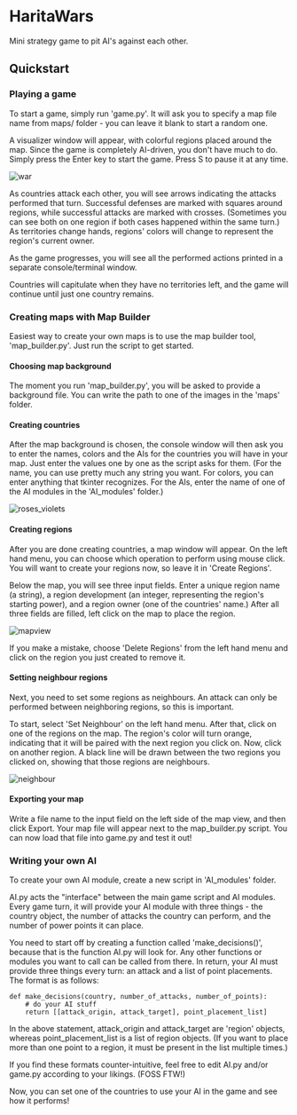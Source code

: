 # HaritaWars
Mini strategy game to pit AI's against each other.

## Quickstart

### Playing a game
To start a game, simply run 'game.py'. It will ask you to specify a map file name from maps/ folder - you can leave it blank to start a random one.

A visualizer window will appear, with colorful regions placed around the map. Since the game is completely AI-driven, you don't have much to do. 
Simply press the Enter key to start the game. Press S to pause it at any time.

![war](https://user-images.githubusercontent.com/80536083/132990595-80bd9db1-cf51-4cb6-98f1-0f167b27b345.PNG)

As countries attack each other, you will see arrows indicating the attacks performed that turn. Successful defenses are marked with squares around
regions, while successful attacks are marked with crosses. (Sometimes you can see both on one region if both cases happened within the same turn.) As territories change
hands, regions' colors will change to represent the region's current owner.

As the game progresses, you will see all the performed actions printed in a separate console/terminal window.

Countries will capitulate when they have no territories left, and the game will continue until just one country remains.

### Creating maps with Map Builder
Easiest way to create your own maps is to use the map builder tool, 'map_builder.py'. Just run the script to get started.

#### Choosing map background
The moment you run 'map_builder.py', you will be asked to provide a background file. You can write the path to one of the images in the 'maps' folder.

#### Creating countries
After the map background is chosen, the console window will then ask you to enter the names, colors and the AIs for the countries you will have in your map. 
Just enter the values one by one as the script asks for them.
(For the name, you can use pretty much any string you want.
For colors, you can enter anything that tkinter recognizes.
For the AIs, enter the name of one of the AI modules in the 'AI_modules' folder.)

![roses_violets](https://user-images.githubusercontent.com/80536083/132990484-d07e1107-f546-4456-b830-f48b4a1752dc.PNG)


#### Creating regions
After you are done creating countries, a map window will appear. On the left hand menu, you can choose which operation to perform using mouse click. You will want
to create your regions now, so leave it in 'Create Regions'.

Below the map, you will see three input fields. Enter a unique region name (a string), a region development (an integer, representing the region's starting power), 
and a region owner (one of the countries' name.) 
After all three fields are filled, left click on the map to place the region.

![mapview](https://user-images.githubusercontent.com/80536083/132990487-5088081e-f723-477f-8a64-8ac7c332324d.PNG)

If you make a mistake, choose 'Delete Regions' from the left hand menu and click on the region you just created to remove it.

#### Setting neighbour regions
Next, you need to set some regions as neighbours. An attack can only be performed between neighboring regions, so this is important.

To start, select 'Set Neighbour' on the left hand menu. After that, click on one of the regions on the map. The region's color will turn orange, indicating that
it will be paired with the next region you click on. Now, click on another region. A black line will be drawn between the two regions you clicked on, showing
that those regions are neighbours.

![neighbour](https://user-images.githubusercontent.com/80536083/132990544-82e35721-bc0d-4fd7-ba76-c37de63df16b.gif)

#### Exporting your map
Write a file name to the input field on the left side of the map view, and then click Export. Your map file will appear next to the map_builder.py script.
You can now load that file into game.py and test it out!

### Writing your own AI
To create your own AI module, create a new script in 'AI_modules' folder.

AI.py acts the "interface" between the main game script and AI modules. Every game turn, it will provide your AI module with three things - 
the country object, the number of attacks the country can perform, and the number of power points it can place.

You need to start off by creating a function called 'make_decisions()', because that is the function AI.py will look for. Any other functions or modules you want to call
can be called from there. In return, your AI must provide three things every turn: an attack and a list of point placements. The format is as follows:

    def make_decisions(country, number_of_attacks, number_of_points):
        # do your AI stuff
        return [[attack_origin, attack_target], point_placement_list]
    
In the above statement, attack_origin and attack_target are 'region' objects, whereas point_placement_list is a list of region objects. (If you want to place more than one 
point to a region, it must be present in the list multiple times.)

If you find these formats counter-intuitive, feel free to edit AI.py and/or game.py according to your likings. (FOSS FTW!)

Now, you can set one of the countries to use your AI in the game and see how it performs!
